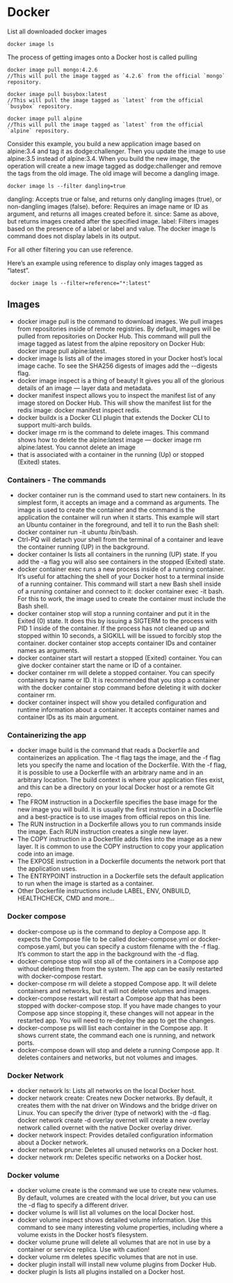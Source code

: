 # Docker 

List all downloaded docker images 

```shell
docker image ls
```

The process of getting images onto a Docker host is called pulling

```shell
docker image pull mongo:4.2.6
//This will pull the image tagged as `4.2.6` from the official `mongo` repository.

docker image pull busybox:latest
//This will pull the image tagged as `latest` from the official `busybox` repository.

docker image pull alpine
//This will pull the image tagged as `latest` from the official `alpine` repository.
```


Consider this example, you build a new application image based on alpine:3.4 and tag it as dodge:challenger. Then you update the image to use alpine:3.5 instead of alpine:3.4. When you build the new image, the operation will create a new image tagged as dodge:challenger and remove the tags from the old image. The old image will become a dangling image.

```shell
docker image ls --filter dangling=true
```
dangling: Accepts true or false, and returns only dangling images (true), or non-dangling images (false).
before: Requires an image name or ID as argument, and returns all images created before it.
since: Same as above, but returns images created after the specified image.
label: Filters images based on the presence of a label or label and value. The docker image ls command does not display labels in its output.

For all other filtering you can use reference.

Here’s an example using reference to display only images tagged as “latest”.
```shell
 docker image ls --filter=reference="*:latest"
 ```

## Images 
- docker image pull is the command to download images. 
We pull images from repositories inside of remote registries.
By default, images will be pulled from repositories on Docker Hub.
This command will pull the image tagged as latest from the alpine repository
on Docker Hub: docker image pull alpine:latest.
- docker image ls lists all of the images stored in your Docker host’s
local image cache. To see the SHA256 digests of images add the --digests flag.
- docker image inspect is a thing of beauty! It gives you all of the glorious
details of an image — layer data and metadata.
- docker manifest inspect allows you to inspect the manifest list of any image 
stored on Docker Hub. This will show the manifest list for the 
redis image: docker manifest inspect redis.
- docker buildx is a Docker CLI plugin that extends the Docker CLI to support 
multi-arch builds.
- docker image rm is the command to delete images. This command shows how to delete
the alpine:latest image — docker image rm alpine:latest. You cannot delete an image
- that is associated with a container in the running (Up) or stopped (Exited) states.


### Containers - The commands
- docker container run is the command used to start new containers. 
In its simplest form, it accepts an image and a command as arguments. 
The image is used to create the container and the command is the application
the container will run when it starts. This example will start an Ubuntu container
in the foreground, and tell it to run the Bash shell: docker container run -it 
ubuntu /bin/bash.
- Ctrl-PQ will detach your shell from the terminal of a container and leave the container running (UP) in the background.
- docker container ls lists all containers in the running (UP) state. If you add the -a flag you will also see containers in the stopped (Exited) state.
- docker container exec runs a new process inside of a running container. It’s useful for attaching the shell of your Docker host to a terminal inside of a running container. This command will start a new Bash shell inside of a running container and connect to it: docker container exec -it <container-name or container-id> bash. For this to work, the image used to create the container must include the Bash shell.
- docker container stop will stop a running container and put it in the Exited (0) state. It does this by issuing a SIGTERM to the process with PID 1 inside of the container. If the process has not cleaned up and stopped within 10 seconds, a SIGKILL will be issued to forcibly stop the container. docker container stop accepts container IDs and container names as arguments.
- docker container start will restart a stopped (Exited) container. You can give docker container start the name or ID of a container.
- docker container rm will delete a stopped container. You can specify containers by name or ID. It is recommended that you stop a container with the docker container stop command before deleting it with docker container rm.
- docker container inspect will show you detailed configuration and runtime information about a container. It accepts container names and container IDs as its main argument.

### Containerizing the app 

- docker image build is the command that reads a Dockerfile and containerizes an application. The -t flag tags the image, and the -f flag lets you specify the name and location of the Dockerfile. With the -f flag, it is possible to use a Dockerfile with an arbitrary name and in an arbitrary location. The build context is where your application files exist, and this can be a directory on your local Docker host or a remote Git repo.
- The FROM instruction in a Dockerfile specifies the base image for the new image you will build. It is usually the first instruction in a Dockerfile and a best-practice is to use images from official repos on this line.
- The RUN instruction in a Dockerfile allows you to run commands inside the image. Each RUN instruction creates a single new layer.
- The COPY instruction in a Dockerfile adds files into the image as a new layer. It is common to use the COPY instruction to copy your application code into an image.
- The EXPOSE instruction in a Dockerfile documents the network port that the application uses.
- The ENTRYPOINT instruction in a Dockerfile sets the default application to run when the image is started as a container.
- Other Dockerfile instructions include LABEL, ENV, ONBUILD, HEALTHCHECK, CMD and more…

### Docker compose 

- docker-compose up is the command to deploy a Compose app. It expects the Compose file to be called docker-compose.yml or docker-compose.yaml, but you can specify a custom filename with the -f flag. It’s common to start the app in the background with the -d flag.
- docker-compose stop will stop all of the containers in a Compose app without deleting them from the system. The app can be easily restarted with docker-compose restart.
- docker-compose rm will delete a stopped Compose app. It will delete containers and networks, but it will not delete volumes and images.
- docker-compose restart will restart a Compose app that has been stopped with docker-compose stop. If you have made changes to your Compose app since stopping it, these changes will not appear in the restarted app. You will need to re-deploy the app to get the changes.
- docker-compose ps will list each container in the Compose app. It shows current state, the command each one is running, and network ports.
- docker-compose down will stop and delete a running Compose app. It deletes containers and networks, but not volumes and images.

### Docker Network 

- docker network ls: Lists all networks on the local Docker host.
- docker network create: Creates new Docker networks. By default, it creates them with the nat driver on Windows and the bridge driver on Linux. You can specify the driver (type of network) with the -d flag. docker network create -d overlay overnet will create a new overlay network called overnet with the native Docker overlay driver.
- docker network inspect: Provides detailed configuration information about a Docker network.
- docker network prune: Deletes all unused networks on a Docker host.
- docker network rm: Deletes specific networks on a Docker host.

### Docker volume 

- docker volume create is the command we use to create new volumes. By default, volumes are created with the local driver, but you can use the -d flag to specify a different driver.
- docker volume ls will list all volumes on the local Docker host.
- docker volume inspect shows detailed volume information. Use this command to see many interesting volume properties, including where a volume exists in the Docker host’s filesystem.
- docker volume prune will delete all volumes that are not in use by a container or service replica. Use with caution!
- docker volume rm deletes specific volumes that are not in use.
- docker plugin install will install new volume plugins from Docker Hub.
- docker plugin ls lists all plugins installed on a Docker host.
